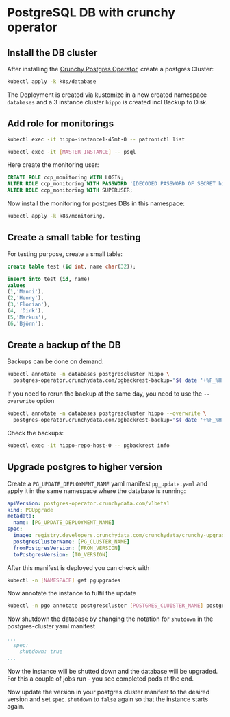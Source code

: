 # PostgreSQL DB with crunchy operator

## Install the DB cluster

After installing the [Crunchy Postgres Operator](https://github.com/mkoellges/postgres-operator-examples), create a postgres Cluster:

```sh
kubectl apply -k k8s/database
```

The Deployment is created via kustomize in a new created namespace `databases` and a 3 instance cluster `hippo` is created incl Backup to Disk.

## Add role for monitorings

```bash
kubectl exec -it hippo-instance1-45mt-0 -- patronictl list

kubectl exec -it [MASTER_INSTANCE] -- psql
```

Here create the monitoring user:

```sql
CREATE ROLE ccp_monitoring WITH LOGIN;
ALTER ROLE ccp_monitoring WITH PASSWORD '[DECODED PASSWORD OF SECRET hippo-monitoring]';
ALTER ROLE ccp_monitoring WITH SUPERUSER;
```

Now install the monitoring for postgres DBs in this namespace:

```bash
kubectl apply -k k8s/monitoring‚
```

## Create a small table for testing

For testing purpose, create a small table:

```sql
create table test (id int, name char(32));

insert into test (id, name)
values
(1,'Manni'),
(2,'Henry'),
(3,'Florian'),
(4, 'Dirk'),
(5,'Markus'),
(6,'Björn');
```

## Create a backup of the DB

Backups can be done on demand:

```bash
kubectl annotate -n databases postgrescluster hippo \
  postgres-operator.crunchydata.com/pgbackrest-backup="$( date '+%F_%H:%M:%S' )"
```

If you need to rerun the backup at the same day, you need to use the `--overwrite` option

```bash
kubectl annotate -n databases postgrescluster hippo --overwrite \
  postgres-operator.crunchydata.com/pgbackrest-backup="$( date '+%F_%H:%M:%S' )"
```

Check the backups:

```bash
kubectl exec -it hippo-repo-host-0 -- pgbackrest info
```

## Upgrade postgres to higher version

Create a  `PG_UPDATE_DEPLOYMENT_NAME` yaml manifest `pg_update.yaml` and apply it in the same namespace where the database is running:

```yaml
apiVersion: postgres-operator.crunchydata.com/v1beta1
kind: PGUpgrade
metadata:
  name: [PG_UPDATE_DEPLOYMENT_NAME]
spec:
  image: registry.developers.crunchydata.com/crunchydata/crunchy-upgrade:ubi8-5.5.0-0
  postgresClusterName: [PG_CLUSTER_NAME]
  fromPostgresVersion: [FRON_VERSION]
  toPostgresVersion: [TO_VERSION]
```

After this manifest is deployed you can check with

```bash
kubectl -n [NAMESPACE] get pgupgrades
```

Now annotate the instance to fulfil the update

```bash
kubectl -n pgo annotate postgrescluster [POSTGRES_CLUISTER_NAME] postgres-operator.crunchydata.com/allow-upgrade="[PG_UPDATE_DEPLOYMENT_NAME]
```

Now shutdown the database by changing the notation for `shutdown` in the postgres-cluster yaml manifest

```yaml
...
  spec:
    shutdown: true
...
```

Now the instance will be shutted down and the database will be upgraded. For this a couple of jobs run - you see completed pods at the end.

Now update the version in your postgres cluster manifest to the desired version and set `spec.shutdown` to `false` again so that the instance starts again.
